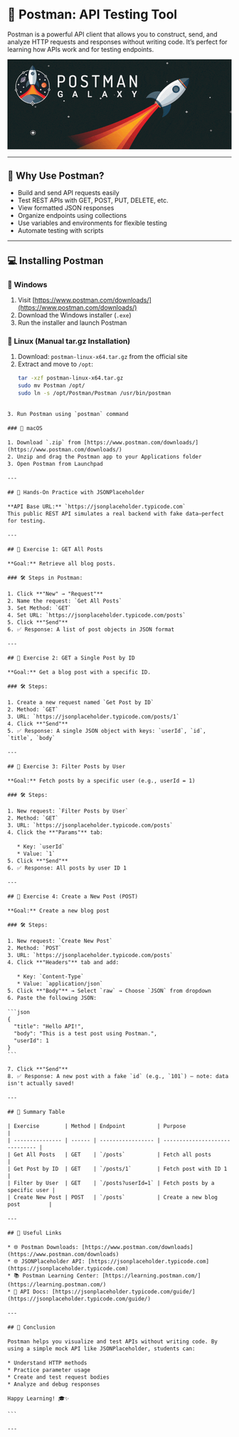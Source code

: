 
# 🚀 Postman: API Testing Tool

Postman is a powerful API client that allows you to construct, send, and analyze HTTP requests and responses without writing code. It’s perfect for learning how APIs work and for testing endpoints.

<img src="https://github.com/bhuvan-raj/API-From-Scratch/blob/main/POSTMAN-HandsOn/assets/postman.gif" alt="Banner" />

---

## 🧰 Why Use Postman?

- Build and send API requests easily
- Test REST APIs with GET, POST, PUT, DELETE, etc.
- View formatted JSON responses
- Organize endpoints using collections
- Use variables and environments for flexible testing
- Automate testing with scripts

---

## 💻 Installing Postman

### 🔹 Windows
1. Visit [https://www.postman.com/downloads/](https://www.postman.com/downloads/)
2. Download the Windows installer (`.exe`)
3. Run the installer and launch Postman

### 🔹 Linux (Manual tar.gz Installation)
1. Download: `postman-linux-x64.tar.gz` from the official site
2. Extract and move to `/opt`:
   ```bash
   tar -xzf postman-linux-x64.tar.gz
   sudo mv Postman /opt/
   sudo ln -s /opt/Postman/Postman /usr/bin/postman
````

3. Run Postman using `postman` command

### 🔹 macOS

1. Download `.zip` from [https://www.postman.com/downloads/](https://www.postman.com/downloads/)
2. Unzip and drag the Postman app to your Applications folder
3. Open Postman from Launchpad

---

## 🧪 Hands-On Practice with JSONPlaceholder

**API Base URL:** `https://jsonplaceholder.typicode.com`
This public REST API simulates a real backend with fake data—perfect for testing.

---

## 📘 Exercise 1: GET All Posts

**Goal:** Retrieve all blog posts.

### 🛠 Steps in Postman:

1. Click **"New" → "Request"**
2. Name the request: `Get All Posts`
3. Set Method: `GET`
4. Set URL: `https://jsonplaceholder.typicode.com/posts`
5. Click **"Send"**
6. ✅ Response: A list of post objects in JSON format

---

## 📘 Exercise 2: GET a Single Post by ID

**Goal:** Get a blog post with a specific ID.

### 🛠 Steps:

1. Create a new request named `Get Post by ID`
2. Method: `GET`
3. URL: `https://jsonplaceholder.typicode.com/posts/1`
4. Click **"Send"**
5. ✅ Response: A single JSON object with keys: `userId`, `id`, `title`, `body`

---

## 📘 Exercise 3: Filter Posts by User

**Goal:** Fetch posts by a specific user (e.g., userId = 1)

### 🛠 Steps:

1. New request: `Filter Posts by User`
2. Method: `GET`
3. URL: `https://jsonplaceholder.typicode.com/posts`
4. Click the **"Params"** tab:

   * Key: `userId`
   * Value: `1`
5. Click **"Send"**
6. ✅ Response: All posts by user ID 1

---

## 📘 Exercise 4: Create a New Post (POST)

**Goal:** Create a new blog post

### 🛠 Steps:

1. New request: `Create New Post`
2. Method: `POST`
3. URL: `https://jsonplaceholder.typicode.com/posts`
4. Click **"Headers"** tab and add:

   * Key: `Content-Type`
   * Value: `application/json`
5. Click **"Body"** → Select `raw` → Choose `JSON` from dropdown
6. Paste the following JSON:

```json
{
  "title": "Hello API!",
  "body": "This is a test post using Postman.",
  "userId": 1
}
```

7. Click **"Send"**
8. ✅ Response: A new post with a fake `id` (e.g., `101`) — note: data isn't actually saved!

---

## 📘 Summary Table

| Exercise        | Method | Endpoint          | Purpose                        |
| --------------- | ------ | ----------------- | ------------------------------ |
| Get All Posts   | GET    | `/posts`          | Fetch all posts                |
| Get Post by ID  | GET    | `/posts/1`        | Fetch post with ID 1           |
| Filter by User  | GET    | `/posts?userId=1` | Fetch posts by a specific user |
| Create New Post | POST   | `/posts`          | Create a new blog post         |

---

## 🔗 Useful Links

* 🌐 Postman Downloads: [https://www.postman.com/downloads](https://www.postman.com/downloads)
* 🌐 JSONPlaceholder API: [https://jsonplaceholder.typicode.com](https://jsonplaceholder.typicode.com)
* 📚 Postman Learning Center: [https://learning.postman.com/](https://learning.postman.com/)
* 📖 API Docs: [https://jsonplaceholder.typicode.com/guide/](https://jsonplaceholder.typicode.com/guide/)

---

## 🏁 Conclusion

Postman helps you visualize and test APIs without writing code. By using a simple mock API like JSONPlaceholder, students can:

* Understand HTTP methods
* Practice parameter usage
* Create and test request bodies
* Analyze and debug responses

Happy Learning! 🎓✨

```

---

